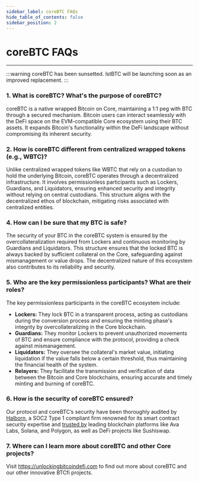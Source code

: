 ```yaml
---
sidebar_label: coreBTC FAQs
hide_table_of_contents: false
sidebar_position: 2
---
```



# coreBTC FAQs
---

:::warning
coreBTC has been sunsetted. lstBTC will be launching soon as an improved replacement.
:::

### 1. What is coreBTC? What's the purpose of coreBTC?
coreBTC is a native wrapped Bitcoin on Core, maintaining a 1:1 peg with BTC through a secured mechanism. Bitcoin users can interact seamlessly with the DeFi space on the EVM-compatible Core ecosystem using their BTC assets. It expands Bitcoin's functionality within the DeFi landscape without compromising its inherent security.

### 2. How is coreBTC different from centralized wrapped tokens (e.g., WBTC)?
Unlike centralized wrapped tokens like WBTC that rely on a custodian to hold the underlying Bitcoin, coreBTC operates through a decentralized infrastructure. It involves permissionless participants such as Lockers, Guardians, and Liquidators, ensuring enhanced security and integrity without relying on central custodians. This structure aligns with the decentralized ethos of blockchain, mitigating risks associated with centralized entities.

### 4. How can I be sure that my BTC is safe?
The security of your BTC in the coreBTC system is ensured by the overcollateralization required from Lockers and continuous monitoring by Guardians and Liquidators. This structure ensures that the locked BTC is always backed by sufficient collateral on the Core, safeguarding against mismanagement or value drops. The decentralized nature of this ecosystem also contributes to its reliability and security.


### 5. Who are the key permissionless participants? What are their roles?
The key permissionless participants in the coreBTC ecosystem include:

* **Lockers:** They lock BTC in a transparent process, acting as custodians during the conversion process and ensuring the minting phase's integrity by overcollateralizing in the Core blockchain.
* **Guardians:** They monitor Lockers to prevent unauthorized movements of BTC and ensure compliance with the protocol, providing a check against mismanagement.
* **Liquidators:** They oversee the collateral's market value, initiating liquidation if the value
falls below a certain threshold, thus maintaining the financial health of the system.
* **Relayers:** They facilitate the transmission and verification of data between the Bitcoin and Core blockchains, ensuring accurate and timely minting and burning of coreBTC.

### 6. How is the security of coreBTC ensured?
Our protocol and coreBTC’s security have been thoroughly audited by [Halborn](https://www.halborn.com/), a SOC2 Type 1 compliant firm renowned for its smart contract security expertise and [trusted by](https://www.halborn.com/about/who-trusts-us) leading blockchain platforms like Ava Labs, Solana, and Polygon, as well as DeFi projects like Sushiswap.

### 7. Where can I learn more about coreBTC and other Core projects?
Visit https://unlockingbitcoindefi.com to find out more about coreBTC and our other innovative BTCfi projects.